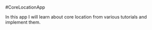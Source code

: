 #CoreLocationApp

In this app I will learn about core location from various tutorials and implement them.